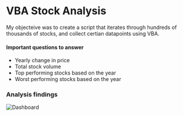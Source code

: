 # VBA Stock Analysis

My objecteive was to create a script that iterates through hundreds of thousands of stocks, and collect certian datapoints using VBA.

#### Important questions to answer

- Yearly change in price
- Total stock volume
- Top performing stocks based on the year
- Worst performing stocks based on the year

### Analysis findings

![Dashboard](https://raw.githubusercontent.com/Nyalon/vba-stock-analysis/master/VBA%20Stocks/vba_stocks.png)

